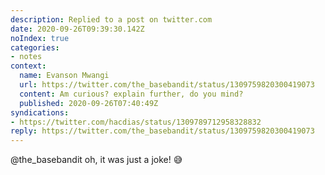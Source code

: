 ```yaml
---
description: Replied to a post on twitter.com
date: 2020-09-26T09:39:30.142Z
noIndex: true
categories:
- notes
context:
  name: Evanson Mwangi
  url: https://twitter.com/the_basebandit/status/1309759820300419073
  content: Am curious? explain further, do you mind?
  published: 2020-09-26T07:40:49Z
syndications:
- https://twitter.com/hacdias/status/1309789712958328832
reply: https://twitter.com/the_basebandit/status/1309759820300419073
---
```


@the_basebandit oh, it was just a joke! 😅
